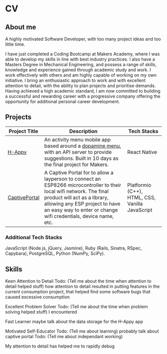# CV

## About me

A highly motivated Software Developer, with too many project ideas and too little time.

I have just completed a Coding Bootcamp at Makers Academy, where I was able to develop my skills in line with best industry practices. I also have a Masters Degree in Mechanical Engineering, and possess a range of skills, knowledge and experience gained through academic study and work. I work effectively with others and am highly capable of working on my own initiative. I bring an enthusiastic approach to work and with excellent attention to detail, with the ability to plan projects and prioritise demands. Having achieved a high academic standard, I am now committed to building a successful and rewarding career with a progressive company offering the opportunity for additional personal career development.


## Projects

Project Title| Description | Tech Stacks
| --- | --- | --- |
| [H-Appy](https://github.com/peter-james-allen/h-appy-client) | An activity menu mobile app based around a [dopamine menu](https://www.youtube.com/watch?v=-6WCkTwW6xg), with an API server to provide suggestions. Built in 10 days as the final project for Makers. | React Native |
|[CaptivePortal](https://github.com/jgumoes/CaptivePortal) | A Captive Portal for to allow a layperson to connect an ESP8266 microcontroller to their local wifi network. The final product will act as a library, allowing any ESP project to have an easy way to enter or change wifi credentials, device name, etc. | Platformio (C++), HTML, CSS, Vanilla JavaScript |

### Additional Tech Stacks

JavaScript (Node.js, jQuery, Jasmine), Ruby (Rails, Sinatra, RSpec, Capybara), PostgreSQL, Python (NumPy, SciPy).

## Skills

Keen Attention to Detail
Todo: (Tell me about the time when attention to detail helped stuff) how attention to detail resulted in putting features in the current consumption project, that helped find some software bugs that caused excessive consumption

Excellent Problem Solver
Todo: (Tell me about the time when problem solving helped stuff) I encountered

Fast Learner maybe talk about the data storage for the H-Appy app

Motivated Self-Educator
Todo: (Tell me about learning) probably talk about captive portal
Todo: (Tell me about independant working)



My attention to detail has helped me to rapidly debug 
